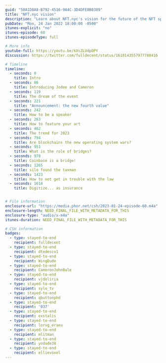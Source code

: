 ```yaml
---
guid: "50A1D8A8-B792-4516-9A4C-3D4DFE8B0389"
title: "NFT.nyc vision"
description: "Learn about NFT.nyc's vision for the future of the NFT space and how they're planning to bring the community together to share ideas. Hear from Jodee and Cameron, organizers of the largest event in the NFT and crypto space, about what to expect in 2023." 
pubDate: "Mon, 24 Jan 2022 18:00:00 -0500"
itunes-explicit: "no"
itunes-episode: 60
itunes-episodeType: full

# More info
youtube-full: https://youtu.be/kXsZLUdpDPY
discussion: https://twitter.com/fulldecent/status/1618143557977788416

# Timeline
timeline:
  - seconds: 0
    title: Intro
  - seconds: 86
    title: Introducing Jodee and Cameron
  - seconds: 119
    title: The dream of the event
  - seconds: 221
    title: "Announcement: the new fourth value"
  - seconds: 242
    title: How to be a speaker
  - seconds: 263
    title: How to feature your art
  - seconds: 462
    title: The trend for 2023
  - seconds: 794
    title: Are blockchains the new operating system wars?
  - seconds: 951
    title: What is the role of bridges?
  - seconds: 978
    title: Coinbase is a bridge!
  - seconds: 1265
    title: silo found the taxman
  - seconds: 1423
    title: How to not get in trouble with the law
  - seconds: 1614
    title: Digitize... as insurance


# File information
enclosure-url: "https://media.phor.net/csh/2023-01-24-episode-60.m4a"
enclosure-length: NEED_FINAL_FILE_WITH_METADATA_FOR_THIS
enclosure-type: "audio/x-m4a"
itunes-duration: NEED_FINAL_FILE_WITH_METADATA_FOR_THIS

# CSH information
badges:
  - type: stayed-to-end
    recipient: fulldecent
  - type: stayed-to-end
    recipient: dtedesco1
  - type: stayed-to-end
    recipient: WingDude
  - type: stayed-to-end
    recipient: CameronJohnBale
  - type: stayed-to-end
    recipient: vjdeliria
  - type: stayed-to-end
    recipient: sylo_tv
  - type: stayed-to-end
    recipient: qbuttonphd
  - type: stayed-to-end
    recipient: '037'
  - type: stayed-to-end
    recipient: exstalis
  - type: stayed-to-end
    recipient: lorvg_eraeu
  - type: stayed-to-end
    recipient: mlitman
  - type: stayed-to-end
    recipient: yodude38
  - type: stayed-to-end
    recipient: ellievoxel
---
```

